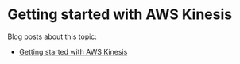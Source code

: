 # Getting started with AWS Kinesis



Blog posts about this topic:

* [Getting started with AWS Kinesis](https://reflectoring.io/getting-started-with-aws-kinesis/)

